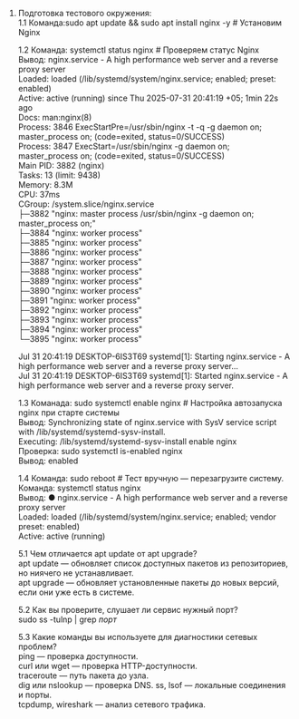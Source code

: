 1. Подготовка тестового окружения:  
   1.1 Команда:sudo apt update && sudo apt install nginx -y # Установим Nginx 
   
   1.2 Команда: systemctl status nginx # Проверяем статус Nginx  
       Вывод:  nginx.service - A high performance web server and a reverse proxy server  
               Loaded: loaded (/lib/systemd/system/nginx.service; enabled; preset: enabled)  
               Active: active (running) since Thu 2025-07-31 20:41:19 +05; 1min 22s ago  
               Docs: man:nginx(8)  
               Process: 3846 ExecStartPre=/usr/sbin/nginx -t -q -g daemon on; master_process on; (code=exited, status=0/SUCCESS)  
               Process: 3847 ExecStart=/usr/sbin/nginx -g daemon on; master_process on; (code=exited, status=0/SUCCESS)  
               Main PID: 3882 (nginx)  
               Tasks: 13 (limit: 9438)  
               Memory: 8.3M  
               CPU: 37ms  
               CGroup: /system.slice/nginx.service  
                ├─3882 "nginx: master process /usr/sbin/nginx -g daemon on; master_process on;"  
                ├─3884 "nginx: worker process"  
                ├─3885 "nginx: worker process"  
                ├─3886 "nginx: worker process"  
                ├─3887 "nginx: worker process"  
                ├─3888 "nginx: worker process"  
                ├─3889 "nginx: worker process"  
                ├─3890 "nginx: worker process"  
                ├─3891 "nginx: worker process"  
                ├─3892 "nginx: worker process"  
                ├─3893 "nginx: worker process"  
                ├─3894 "nginx: worker process"  
                └─3895 "nginx: worker process"  

   Jul 31 20:41:19 DESKTOP-6IS3T69 systemd[1]: Starting nginx.service - A high performance web server and a reverse proxy server...  
   Jul 31 20:41:19 DESKTOP-6IS3T69 systemd[1]: Started nginx.service - A high performance web server and a reverse proxy server.  

     1.3 Команада: sudo systemctl enable nginx # Настройка автозапуска nginx при старте системы  
         Вывод: Synchronizing state of nginx.service with SysV service script with /lib/systemd/systemd-sysv-install.  
                Executing: /lib/systemd/systemd-sysv-install enable nginx  
         Проверка: sudo systemctl is-enabled nginx  
         Вывод: enabled  

     1.4 Команда: sudo reboot # Тест вручную — перезагрузите систему.  
         Команда: systemctl status nginx  
         Вывод: ● nginx.service - A high performance web server and a reverse proxy server  
                  Loaded: loaded (/lib/systemd/system/nginx.service; enabled; vendor preset: enabled)  
                  Active: active (running)

     5.1 Чем отличается apt update от apt upgrade?  
         apt update — обновляет список доступных пакетов из репозиториев, но ниячего не устанавливает.  
         apt upgrade — обновляет установленные пакеты до новых версий, если они уже есть в системе.

     5.2 Как вы проверите, слушает ли сервис нужный порт?  
         sudo ss -tulnp | grep *порт*

     5.3 Какие команды вы используете для диагностики сетевых проблем?  
         ping — проверка доступности.  
         curl или wget — проверка HTTP-доступности.  
         traceroute — путь пакета до узла.  
         dig или nslookup — проверка DNS. 
         ss, lsof — локальные соединения и порты.  
         tcpdump, wireshark — анализ сетевого трафика.  


